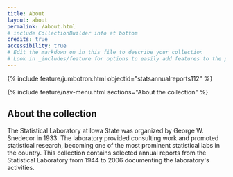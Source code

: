 ```yaml
---
title: About
layout: about
permalink: /about.html
# include CollectionBuilder info at bottom
credits: true
accessibility: true
# Edit the markdown on in this file to describe your collection
# Look in _includes/feature for options to easily add features to the page
---
```


{% include feature/jumbotron.html objectid="statsannualreports112" %} 

{% include feature/nav-menu.html sections="About the collection" %}

## About the collection

The Statistical Laboratory at Iowa State was organized by George W. Snedecor in 1933. The laboratory provided consulting work and promoted statistical research, becoming one of the most prominent statistical labs in the country. This collection contains selected annual reports from the Statistical Laboratory from 1944 to 2006 documenting the laboratory's activities.
